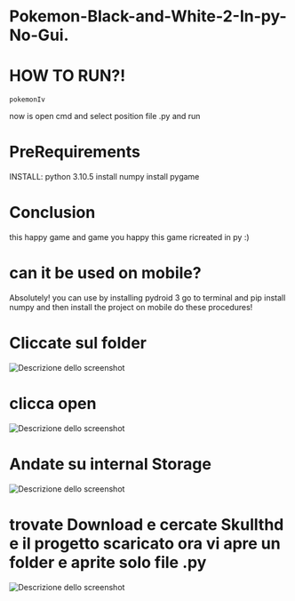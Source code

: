 # Pokemon-Black-and-White-2-In-py-No-Gui.

# HOW TO RUN?!
```
pokemonIv
```
now is open cmd and select position file .py and run 

# PreRequirements 
INSTALL: python 3.10.5 install numpy install pygame 

# Conclusion 
this happy game and game you happy this game ricreated in py :)

# can it be used on mobile?
Absolutely! you can use by installing pydroid 3 go to terminal and pip install numpy and then install the project on mobile do these procedures!
# Cliccate sul folder

![Descrizione dello screenshot](screenshot/screen1.jpg)

# clicca open
![Descrizione dello screenshot](screenshot/screen2.jpg)



# Andate su internal Storage 
![Descrizione dello screenshot](screenshot/screen3.jpg)



# trovate Download e cercate Skullthd e il progetto scaricato ora vi apre un folder e aprite solo file .py
 ![Descrizione dello screenshot](screenshot/screen4.jpg)


